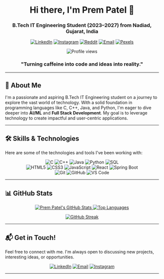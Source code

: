 <div align="center">
  <h1 align="center">Hi there, I'm Prem Patel 👋</h1>
  <h3 align="center">B.Tech IT Engineering Student (2023–2027) from Nadiad, Gujarat, India</h3>

  <p>
    <a href="https://www.linkedin.com/in/prem-patel-50a59b27a"><img alt="LinkedIn" src="https://img.shields.io/badge/LinkedIn-0077B5?style=for-the-badge&logo=linkedin&logoColor=white" /></a>
    <a href="https://www.instagram.com/prem.ptl_1811"><img alt="Instagram" src="https://img.shields.io/badge/Instagram-E4405F?style=for-the-badge&logo=instagram&logoColor=white" /></a>
    <a href="https://www.reddit.com/user/alph_a04"><img alt="Reddit" src="https://img.shields.io/badge/Reddit-FF4500?style=for-the-badge&logo=reddit&logoColor=white" /></a>
    <a href="mailto:patelpremalpeshkumar@gmail.com"><img alt="Email" src="https://img.shields.io/badge/Email-D14836?style=for-the-badge&logo=gmail&logoColor=white" /></a>
    <a href="https://www.pexels.com/@prem-patel-2152391155"><img alt="Pexels" src="https://img.shields.io/badge/Pexels-00BFFF?style=for-the-badge&logo=pexels&logoColor=white" /></a>
  </p>

  <p align="center">
    <img src="https://komarev.com/ghpvc/?username=prem-patel22&style=for-the-badge&color=brightgreen" alt="Profile views" />
  </p>
</div>

<div align="center">
  <h3>"Turning caffeine into code and ideas into reality."</h3>
</div>

---

## 👋 About Me

I'm a passionate and aspiring B.Tech IT Engineering student on a journey to explore the vast world of technology. With a solid foundation in programming languages like C, C++, Java, and Python, I'm eager to dive deeper into **AI/ML** and **Full Stack Development**. My goal is to leverage technology to create impactful and user-centric applications.

---

## 🛠️ Skills & Technologies

Here are some of the technologies and tools I've been working with:

<p align="center">
  <img src="https://img.shields.io/badge/C-00599C?style=for-the-badge&logo=c&logoColor=white" alt="C" />
  <img src="https://img.shields.io/badge/C%2B%2B-00599C?style=for-the-badge&logo=c%2B%2B&logoColor=white" alt="C++" />
  <img src="https://img.shields.io/badge/Java-007396?style=for-the-badge&logo=java&logoColor=white" alt="Java" />
  <img src="https://img.shields.io/badge/Python-3776AB?style=for-the-badge&logo=python&logoColor=white" alt="Python" />
  <img src="https://img.shields.io/badge/SQL-4479A1?style=for-the-badge&logo=mysql&logoColor=white" alt="SQL" />
  
  <br>

  <img src="https://img.shields.io/badge/HTML5-E34F26?style=for-the-badge&logo=html5&logoColor=white" alt="HTML5" />
  <img src="https://img.shields.io/badge/CSS3-1572B6?style=for-the-badge&logo=css3&logoColor=white" alt="CSS3" />
  <img src="https://img.shields.io/badge/JavaScript-F7DF1E?style=for-the-badge&logo=javascript&logoColor=black" alt="JavaScript" />
  <img src="https://img.shields.io/badge/React-61DAFB?style=for-the-badge&logo=react&logoColor=black" alt="React" />
  <img src="https://img.shields.io/badge/Spring_Boot-6DB33F?style=for-the-badge&logo=spring-boot&logoColor=white" alt="Spring Boot" />

  <br>

  <img src="https://img.shields.io/badge/Git-F05032?style=for-the-badge&logo=git&logoColor=white" alt="Git" />
  <img src="https://img.shields.io/badge/GitHub-181717?style=for-the-badge&logo=github&logoColor=white" alt="GitHub" />
  <img src="https://img.shields.io/badge/VS_Code-007ACC?style=for-the-badge&logo=visual-studio-code&logoColor=white" alt="VS Code" />
</p>

---

## 📊 GitHub Stats

<div align="center">
  <a href="https://github.com/prem-patel22">
    <img src="https://github-readme-stats.vercel.app/api?username=prem-patel22&show_icons=true&theme=dark&include_all_commits=true&count_private=true" alt="Prem Patel's GitHub Stats" />
  </a>
  <a href="https://github.com/prem-patel22">
    <img src="https://github-readme-stats.vercel.app/api/top-langs/?username=prem-patel22&layout=compact&theme=dark" alt="Top Languages" />
  </a>
</div>

<p align="center">
  <a href="https://git.io/streak-stats">
    <img src="https://streak-stats.demolab.com?user=prem-patel22&theme=dark&hide_border=true" alt="GitHub Streak" />
  </a>
</p>

---

## 📬 Get in Touch!

Feel free to connect with me. I'm always open to discussing new projects, interesting ideas, or opportunities.

<p align="center">
  <a href="https://www.linkedin.com/in/prem-patel-50a59b27a"><img src="https://img.shields.io/badge/-LinkedIn-0077B5?style=flat&logo=linkedin&logoColor=white" alt="LinkedIn" /></a>
  <a href="mailto:patelpremalpeshkumar@gmail.com"><img src="https://img.shields.io/badge/-Email-D14836?style=flat&logo=gmail&logoColor=white" alt="Email" /></a>
  <a href="https://www.instagram.com/your_instagram_profile"><img src="https://img.shields.io/badge/-Instagram-E4405F?style=flat&logo=instagram&logoColor=white" alt="Instagram" /></a>
</p>

---

